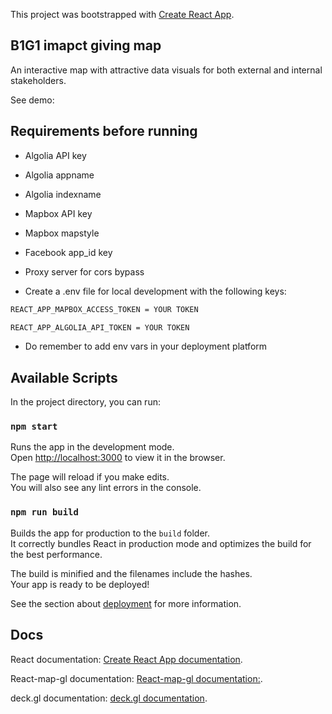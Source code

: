 This project was bootstrapped with [Create React App](https://github.com/facebook/create-react-app).

## B1G1 imapct giving map

An interactive map with attractive data visuals for both external and internal stakeholders.

See demo:

## Requirements before running

* Algolia API key

* Algolia appname

* Algolia indexname

* Mapbox API key

* Mapbox mapstyle

* Facebook app_id key

* Proxy server for cors bypass

* Create a .env file for local development with the following keys:
```sh
REACT_APP_MAPBOX_ACCESS_TOKEN = YOUR TOKEN

REACT_APP_ALGOLIA_API_TOKEN = YOUR TOKEN
```
* Do remember to add env vars in your deployment platform

## Available Scripts

In the project directory, you can run:

### `npm start`

Runs the app in the development mode.<br />
Open [http://localhost:3000](http://localhost:3000) to view it in the browser.

The page will reload if you make edits.<br />
You will also see any lint errors in the console.


### `npm run build`

Builds the app for production to the `build` folder.<br />
It correctly bundles React in production mode and optimizes the build for the best performance.

The build is minified and the filenames include the hashes.<br />
Your app is ready to be deployed!

See the section about [deployment](https://facebook.github.io/create-react-app/docs/deployment) for more information.


## Docs

React documentation: [Create React App documentation](https://facebook.github.io/create-react-app/docs/getting-started).

React-map-gl documentation: [React-map-gl documentation:](http://visgl.github.io/react-map-gl/docs).

deck.gl documentation: [deck.gl documentation](https://deck.gl/docs).


